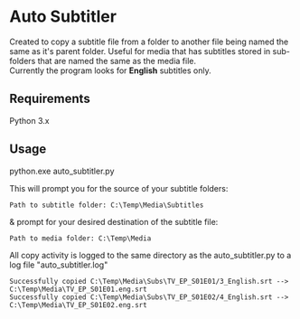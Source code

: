 # Auto Subtitler
Created to copy a subtitle file from a folder to another file being named the same as it's parent folder.
Useful for media that has subtitles stored in sub-folders that are named the same as the media file.\
Currently the program looks for **English** subtitles only.

## Requirements
Python 3.x

## Usage
python.exe auto_subtitler.py

This will prompt you for the source of your subtitle folders:
```
Path to subtitle folder: C:\Temp\Media\Subtitles
```
& prompt for your desired destination of the subtitle file:
```
Path to media folder: C:\Temp\Media
```

All copy activity is logged to the same directory as the auto_subtitler.py to a log file 
"auto_subtitler.log"
```
Successfully copied C:\Temp\Media\Subs\TV_EP_S01E01/3_English.srt --> C:\Temp\Media\TV_EP_S01E01.eng.srt
Successfully copied C:\Temp\Media\Subs\TV_EP_S01E02/4_English.srt --> C:\Temp\Media\TV_EP_S01E02.eng.srt
```